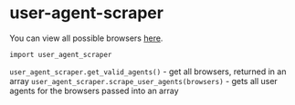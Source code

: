 # user-agent-scraper

You can view all possible browsers [here](http://www.useragentstring.com/pages/useragentstring.php).

`import user_agent_scraper`

`user_agent_scraper.get_valid_agents()` - get all browsers, returned in an array
`user_agent_scraper.scrape_user_agents(browsers)` - gets all user agents for the browsers passed into an array
